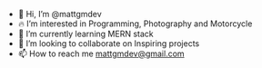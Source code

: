- 👋 Hi, I’m @mattgmdev
- 🔥 I’m interested in Programming, Photography and Motorcycle 
- 🌱 I’m currently learning MERN stack
- 💬 I’m looking to collaborate on Inspiring projects
- 📫 How to reach me mattgmdev@gmail.com

<!---
mattgmdev/mattgmdev is a ✨ special ✨ repository because its `README.md` (this file) appears on your GitHub profile.
You can click the Preview link to take a look at your changes.
--->
